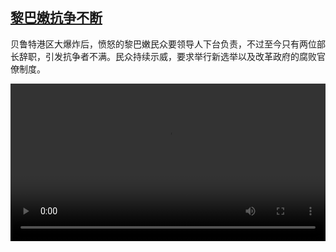 <!--1597053241000-->
[黎巴嫩抗争不断](https://www.dw.com/zh/%E9%BB%8E%E5%B7%B4%E5%AB%A9%E6%8A%97%E4%BA%89%E4%B8%8D%E6%96%AD/a-54508762)
------

<p>贝鲁特港区大爆炸后，愤怒的黎巴嫩民众要领导人下台负责，不过至今只有两位部长辞职，引发抗争者不满。民众持续示威，要求举行新选举以及改革政府的腐败官僚制度。</small></p><video src="https://tvdownloaddw-a.akamaihd.net/dwtv_video/flv/vdt_zh/2020/bchi200810_001_libanon_01i_sd_sor.mp4" controls style="width:100%"></video>
